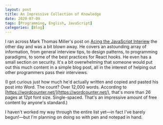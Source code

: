 ```yaml
---
layout: post
title: An Impressive Collection of Knowledge
date: 2020-07-09
tags: [Programming, English, JavaScript]
categories: [Blog]
---
```


I ran across Mark Thomas Miller's post on [Acing the JavaScript Interiew](https://mtm.dev/interview/) the other day and was a bit blown away.<!-- more --> He covers an astounding array of information, from general interview tips, to design patterns, to programming paradigms, to some of the best practices for React hooks. He even has a small section on security. It's a bit overwhelming that someone would put out this much content in a simple blog post, all in the interest of helping out other programmers pass their interviews.

(I got curious just how much he'd actually written and copied and pasted his post into Word. The count? Over 12,000 words. According to [https://wordcounter.net/](https://wordcounter.net/), that's more than 26 pages at 12pt font size. Single-spaced. That's an impressive amount of free content by anyone's standard.)

I haven't worked my way through the entire list yet—in fact I've barely begun!—but I'm planning on doing so with pen and notepad in hand.
